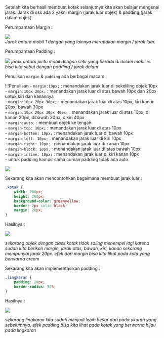 Setelah kita berhasil membuat kotak selanjutnya kita akan belajar mengenai jarak. Jarak di css ada 2 yakni margin (jarak luar objek) & padding (jarak dalam objek).  
  
Perumpamaan Margin :  
  
![](https://i.ibb.co/wr5CG9x/pkr19.jpg)  
*Jarak antara mobil 1 dengan yang lainnya merupakan margin / jarak luar.*
  
Perumpamaan Padding : 
  
![](https://carmudi-journal.icarcdn.com/carmudi-id/wp-content/uploads/2014/04/02141013/datsun-ondo-08042014-g11_640x480.jpg)
*jarak antara pintu mobil dengan setir yang berada di dalam mobil ini bisa kita sebut dengan padding / jarak dalam*  
  
Penulisan `margin` & `padding` ada berbagai macam :  

!!!Penulisan 
    - `margin:10px;` : menandakan jarak luar di sekeliling objek 10px  
    - `margin:10px 20px;` : menandakan jarak luar di atas bawah 10px dan 20px untuk kiri dan kanannya  
    - `margin:10px 20px 30px;` : menandakan jarak luar di atas 10px, kiri kanan 20px, bawah 30px  
    - `margin:10px 20px 30px 40px;` : menandakan jarak luar di atas 10px, di kanan 20px, dibawah 30px, dikiri 40px  
    - `margin:auto;` : membuat objek ke tengah  
    - `margin-top: 10px;` : menandakan jarak luar di atas 10px  
    - `margin-bottom: 10px;` : menandakan jarak luar di bawah 10px  
    - `margin-left: 10px;` : menandakan jarak luar di kiri 10px  
    - `margin-right: 10px;` : menandakan jarak luar di kanan 10px  
    - `margin-block: 10px;` : menandakan jarak luar di atas bawah 10px  
    - `margin-inline: 10px;` : menandakan jarak luar di kiri kanan 10px  
    - untuk padding hampir sama cuman padding  tidak ada auto  
  
![](https://miro.medium.com/v2/resize:fit:1380/1*MmfV-kn-aN36SNP7nmGCYg.png)  
  
Sekarang kita akan mencontohkan bagaimana membuat jarak luar  :  
  
```css title="latihan.css" hl_lines="6"
.kotak {
    width: 200px;
    height: 200px;
    background-color: greenyellow;
    border: 2px solid black;
    margin: 20px;
}
```  
  
Hasilnya :  
  
![](https://i.ibb.co/GMgkS6D/pkr22.png)  
  
*sekarang objek dengan class kotak tidak saling menempel lagi karena sudah kita berikan margin, jarak atas, bawah, kiri, kanan sekarang mempunyai jarak 20px. efek dari margin bisa kita lihat pada kota yang berwarna cream*
  
Sekarang kita akan implementasikan padding :  
  
```css title="latihan.css" hl_lines="3"
.lingkaran {
    padding: 20px;
    border-radius: 50%;
}
```  
  
Hasilnya :  
  
![](https://i.ibb.co/mq1Nx31/pkr23.png)  
  
*sekarang lingkaran kita sudah menjadi lebih besar dari pada ukuran yang sebelumnya, efek padding bisa kita lihat pada kotak yang berwarna hijau pada lingkaran*